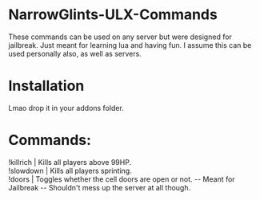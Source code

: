 # NarrowGlints-ULX-Commands
These commands can be used on any server but were designed for jailbreak. Just meant for learning lua and having fun. I assume this can be used personally also, as well as servers. 
# Installation
Lmao drop it in your addons folder.
# Commands:  
!killrich | Kills all players above 99HP.  
!slowdown | Kills all players sprinting.  
!doors | Toggles whether the cell doors are open or not. -- Meant for Jailbreak -- Shouldn't mess up the server at all though.   
